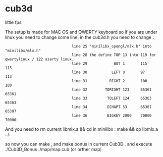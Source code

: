 # cub3d
little fps 

The setup is made for MAC OS and QWERTY keyboard so if you are under linux  you need to change some line;
in the cub3d.h you need to change :
                                  
                                  line 25 "minilibx_opengl/mlx.h" into "minilibx/mlx.h"
                                  line 28 the define TOP 13 into 119 for qwertylinux / 122 azerty linux.
                                  line 29            BOT 1       115                   115
                                  line 30           LEFT 0       97                    113
                                  line 31          RIGHT 2       100                   100
                                  line 32        TORIGHT 123     65361                 65361
                                  line 33         TOLEFT 124     65363                 65363
                                  line 34         ECHAPT 53      65307                 65307
                                  line 36         BIGKEY 2000    70000                 70000
And you need to rm current libmlx.a  && cd in minilibx : make && cp libmlx.a ../.

so now you can make , and make bonus in current Cub3D , and execute ./Cub3D_Bonus ./map/map.cub (or orther map)
